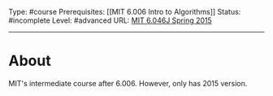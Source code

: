 Type: #course
Prerequisites: [[MIT 6.006 Intro to Algorithms]]
Status: #incomplete 
Level: #advanced 
URL: [MIT 6.046J Spring 2015](https://www.youtube.com/playlist?list=PLUl4u3cNGP6317WaSNfmCvGym2ucw3oGp)

----
# About

MIT's intermediate course after 6.006. However, only has 2015 version.